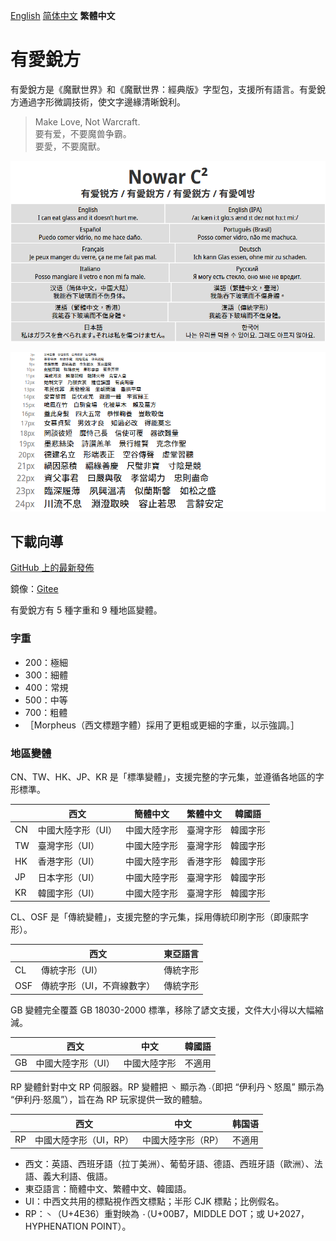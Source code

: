 [English](README.md) [简体中文](README-Hans.md) **繁體中文**

# 有愛銳方

有愛銳方是《魔獸世界》和《魔獸世界：經典版》字型包，支援所有語言。有愛銳方通過字形微調技術，使文字邊緣清晰銳利。

> Make Love, Not Warcraft.<br>
> 要有爱，不要魔兽争霸。<br>
> 要愛，不要魔獸。

![有愛銳方](poster/poster.png)

![Waterfall](poster/waterfall.png)

## 下載向導

[GitHub 上的最新發佈](https://github.com/nowar-fonts/Nowar-CnC/releases)

鏡像：[Gitee](https://gitee.com/nowar-fonts/Nowar-CnC)

有愛銳方有 5 種字重和 9 種地區變體。

### 字重

* 200：極細
* 300：細體
* 400：常規
* 500：中等
* 700：粗體
* ［Morpheus（西文標題字體）採用了更粗或更細的字重，以示強調。］

### 地區變體

CN、TW、HK、JP、KR 是「標準變體」，支援完整的字元集，並遵循各地區的字形標準。

|    | 西文              | 簡體中文     | 繁體中文 | 韓國語   |
| -- | ------------------| ------------ | -------- | -------- |
| CN | 中國大陸字形（UI）| 中國大陸字形 | 臺灣字形 | 韓國字形 |
| TW | 臺灣字形（UI）    | 中國大陸字形 | 臺灣字形 | 韓國字形 |
| HK | 香港字形（UI）    | 中國大陸字形 | 香港字形 | 韓國字形 |
| JP | 日本字形（UI）    | 中國大陸字形 | 臺灣字形 | 韓國字形 |
| KR | 韓國字形（UI）    | 中國大陸字形 | 臺灣字形 | 韓國字形 |

CL、OSF 是「傳統變體」，支援完整的字元集，採用傳統印刷字形（即康熙字形）。

|     | 西文                      | 東亞語言 |
| --- | ------------------------- | -------- |
| CL  | 傳統字形（UI）            | 傳統字形 |
| OSF | 傳統字形（UI，不齊線數字）| 傳統字形 |

GB 變體完全覆蓋 GB 18030-2000 標準，移除了諺文支援，文件大小得以大幅縮減。

|    | 西文              | 中文         | 韓國語 |
| -- | ----------------- | ------------ | ------ |
| GB | 中國大陸字形（UI）| 中國大陸字形 | 不適用 |

RP 變體針對中文 RP 伺服器。RP 變體把 `丶` 顯示為 `‧`（即把 “伊利丹丶怒風” 顯示為 “伊利丹‧怒風”），旨在為 RP 玩家提供一致的體驗。

|    | 西文                  | 中文              | 韩国语 |
| -- | --------------------- | ----------------- | ------ |
| RP | 中國大陸字形（UI，RP）| 中國大陸字形（RP）| 不適用 |

* 西文：英語、西班牙語（拉丁美洲）、葡萄牙語、德語、西班牙語（歐洲）、法語、義大利語、俄語。
* 東亞語言：簡體中文、繁體中文、韓國語。
* UI：中西文共用的標點視作西文標點；半形 CJK 標點；比例假名。
* RP：`丶`（U+4E36）重對映為 `·`（U+00B7，MIDDLE DOT；或 U+2027，HYPHENATION POINT）。
